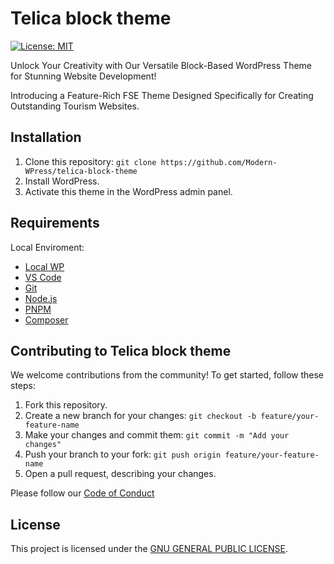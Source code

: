 # Telica block theme

[![License: MIT](https://img.shields.io/badge/License-MIT-blue.svg)](https://opensource.org/licenses/MIT)

Unlock Your Creativity with Our Versatile Block-Based WordPress Theme for
Stunning Website Development!

Introducing a Feature-Rich FSE Theme Designed Specifically for Creating
Outstanding Tourism Websites.

## Installation

1. Clone this repository: `git clone https://github.com/Modern-WPress/telica-block-theme`
2. Install WordPress.
3. Activate this theme in the WordPress admin panel.

## Requirements

Local Enviroment:

- [Local WP](https://localwp.com/)
- [VS Code](https://code.visualstudio.com/)
- [Git](https://git-scm.com/)
- [Node.js](https://nodejs.org/en)
- [PNPM](https://pnpm.io/)
- [Composer](https://getcomposer.org/)

## Contributing to Telica block theme

We welcome contributions from the community! To get started, follow these steps:

1. Fork this repository.
2. Create a new branch for your changes:
   `git checkout -b feature/your-feature-name`
3. Make your changes and commit them: `git commit -m "Add your changes"`
4. Push your branch to your fork: `git push origin feature/your-feature-name`
5. Open a pull request, describing your changes.

Please follow our [Code of Conduct](CODE_OF_CONDUCT.md)

## License

This project is licensed under the [GNU GENERAL PUBLIC LICENSE](LICENSE).
